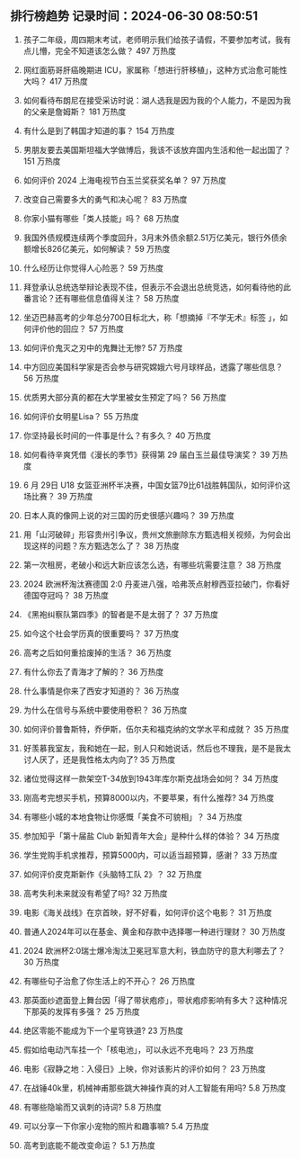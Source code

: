 
## 排行榜趋势 记录时间：2024-06-30 08:50:51
  
  1. 孩子二年级，周四期末考试，老师明示我们给孩子请假，不要参加考试，我有点儿懵，完全不知道该怎么做？ 497 万热度
    
  2. 网红面筋哥肝癌晚期进 ICU，家属称「想进行肝移植」，这种方式治愈可能性大吗？ 417 万热度
    
  3. 如何看待布朗尼在接受采访时说：湖人选我是因为我的个人能力，不是因为我的父亲是詹姆斯？ 181 万热度
    
  4. 有什么是到了韩国才知道的事？ 154 万热度
    
  5. 男朋友要去美国斯坦福大学做博后，我该不该放弃国内生活和他一起出国了？ 151 万热度
    
  6. 如何评价 2024 上海电视节白玉兰奖获奖名单？ 97 万热度
    
  7. 改变自己需要多大的勇气和决心呢？ 83 万热度
    
  8. 你家小猫有哪些「类人技能」吗？ 68 万热度
    
  9. 我国外债规模连续两个季度回升，3月末外债余额2.51万亿美元，银行外债余额增长826亿美元，如何解读？ 59 万热度
    
  10. 什么经历让你觉得人心险恶？ 59 万热度
    
  11. 拜登承认总统选举辩论表现不佳，但表示不会退出总统竞选，如何看待他的此番言论？还有哪些信息值得关注？ 58 万热度
    
  12. 坐迈巴赫高考的少年总分700目标北大，称「想摘掉『不学无术』标签 」，如何评价他的回应？ 57 万热度
    
  13. 如何评价鬼灭之刃中的鬼舞辻无惨? 57 万热度
    
  14. 中方回应美国科学家是否会参与研究嫦娥六号月球样品，透露了哪些信息？ 56 万热度
    
  15. 优质男大部分真的都在大学里被女生预定了吗？ 56 万热度
    
  16. 如何评价女明星Lisa？ 55 万热度
    
  17. 你坚持最长时间的一件事是什么？有多久？ 40 万热度
    
  18. 如何看待辛爽凭借《漫长的季节》获得第 29 届白玉兰最佳导演奖？ 39 万热度
    
  19. 6 月 29日 U18 女篮亚洲杯半决赛，中国女篮79比61战胜韩国队，如何评价这场比赛？ 39 万热度
    
  20. 日本人真的像网上说的对三国的历史很感兴趣吗？ 39 万热度
    
  21. 用「山河破碎」形容贵州引争议‍，贵州文旅删除东方甄选相关视频，为何会出现这样的问题？东方甄选怎么了？ 38 万热度
    
  22. 第一次租房，老破小和远大新应该怎么选，有哪些坑需要注意？ 38 万热度
    
  23. 2024 欧洲杯淘汰赛德国 2:0 丹麦进八强，哈弗茨点射穆西亚拉破门，你看好德国夺冠吗？ 38 万热度
    
  24. 《黑袍纠察队第四季》的智者是不是太弱了？ 37 万热度
    
  25. 如今这个社会学历真的很重要吗？ 37 万热度
    
  26. 高考之后如何重拾废掉的生活？ 36 万热度
    
  27. 有什么你去了青海才了解的？ 36 万热度
    
  28. 什么事情是你来了西安才知道的？ 36 万热度
    
  29. 为什么在信号与系统中要使用卷积？ 36 万热度
    
  30. 如何评价普鲁斯特，乔伊斯，伍尔夫和福克纳的文学水平和成就？ 35 万热度
    
  31. 好羡慕我室友，我和她在一起，别人只和她说话，然后也不理我，是不是我太讨人厌了，还是我性格太内向了? 35 万热度
    
  32. 诸位觉得这样一款架空T-34放到1943年库尔斯克战场会如何？ 34 万热度
    
  33. 刚高考完想买手机，预算8000以内，不要苹果，有什么推荐? 34 万热度
    
  34. 有哪些小城的本地食物让你感慨「美食不可貌相」？ 34 万热度
    
  35. 参加知乎「第十届盐 Club 新知青年大会」是种什么样的体验？ 34 万热度
    
  36. 学生党购手机求推荐，预算5000内，可以适当超预算，感谢？ 33 万热度
    
  37. 如何评价皮克斯新作《头脑特工队 2》？ 32 万热度
    
  38. 高考失利未来就没有希望了吗? 32 万热度
    
  39. 电影《海关战线》在京首映，好不好看，如何评价这个电影？ 31 万热度
    
  40. 普通人2024年可以在基金、黄金和存款中选择哪一种进行理财？ 30 万热度
    
  41. 2024 欧洲杯2:0瑞士爆冷淘汰卫冕冠军意大利，铁血防守的意大利哪去了？ 30 万热度
    
  42. 有哪些句子治愈了你生活上的不开心？ 26 万热度
    
  43. 那英面纱遮面登上舞台因「得了带状疱疹」，带状疱疹影响有多大？这种情况下那英的发挥有多强？ 25 万热度
    
  44. 绝区零能不能成为下一个星穹铁道? 23 万热度
    
  45. 假如给电动汽车挂一个「核电池」，可以永远不充电吗？ 23 万热度
    
  46. 电影《寂静之地：入侵日》上映，你对该影片的评价如何？ 23 万热度
    
  47. 在战锤40k里，机械神甫那些跳大神操作真的对人工智能有用吗? 5.8 万热度
    
  48. 有哪些隐喻而又讽刺的诗词? 5.8 万热度
    
  49. 可以分享一下你家小宠物的照片和趣事嘛? 5.4 万热度
    
  50. 高考到底能不能改变命运？ 5.1 万热度
    